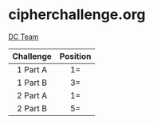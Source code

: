 # cipherchallenge.org

[DC Team](https://www.cipherchallenge.org/teams/dccompsci/)

| Challenge | Position |
|:---------:|:---------:|
| 1 Part A  | 1= |
| 1 Part B  | 3= |
| 2 Part A  | 1= |
| 2 Part B  | 5= |
